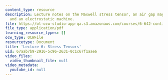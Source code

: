```yaml
---
content_type: resource
description: Lecture notes on the Maxwell stress tensor, an air gap magnetic machine,
  and an electrostatic machine.
file: https://ol-ocw-studio-app-qa.s3.amazonaws.com/courses/6-642-continuum-electromechanics-fall-2008/67aab7b929165c9626310c1c67f1aae6_lec06_f08.pdf
file_type: application/pdf
learning_resource_types: []
ocw_type: OCWFile
resourcetype: Document
title: 'Lecture 6: Stress Tensors'
uid: 67aab7b9-2916-5c96-2631-0c1c67f1aae6
video_files:
  video_thumbnail_file: null
video_metadata:
  youtube_id: null
---
```

